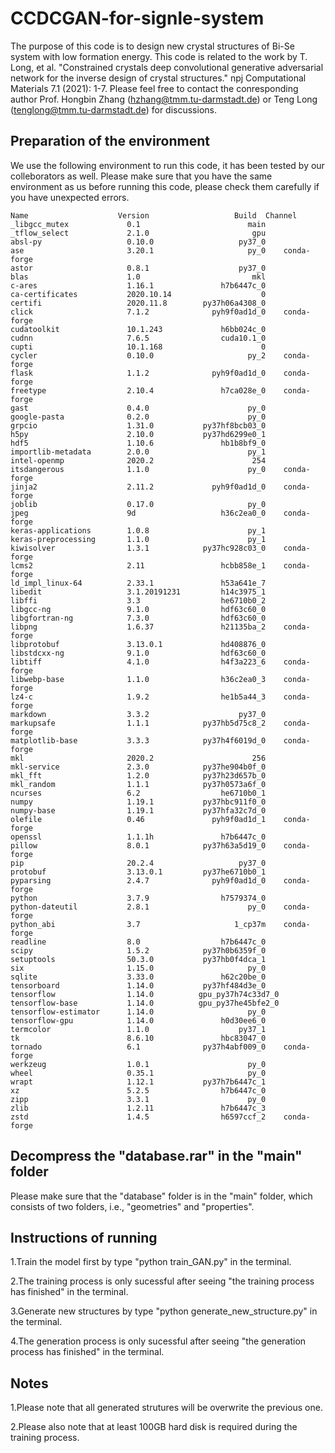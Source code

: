 # CCDCGAN-for-signle-system
The purpose of this code is to design new crystal structures of Bi-Se system with low formation energy. This code is related to the work by T. Long, et al. "Constrained crystals deep convolutional generative adversarial network for the inverse design of crystal structures." npj Computational Materials 7.1 (2021): 1-7. Please feel free to contact the conresponding author Prof. Hongbin Zhang (hzhang@tmm.tu-darmstadt.de) or Teng Long (tenglong@tmm.tu-darmstadt.de) for discussions.

## Preparation of the environment
We use the following environment to run this code, it has been tested by our colleborators as well. Please make sure that you have the same environment as us before running this code, please check them carefully if you have unexpected errors.

```vim
Name                    Version                   Build  Channel
_libgcc_mutex             0.1                        main  
_tflow_select             2.1.0                       gpu  
absl-py                   0.10.0                   py37_0  
ase                       3.20.1                     py_0    conda-forge
astor                     0.8.1                    py37_0  
blas                      1.0                         mkl  
c-ares                    1.16.1               h7b6447c_0  
ca-certificates           2020.10.14                    0  
certifi                   2020.11.8        py37h06a4308_0  
click                     7.1.2              pyh9f0ad1d_0    conda-forge
cudatoolkit               10.1.243             h6bb024c_0  
cudnn                     7.6.5                cuda10.1_0  
cupti                     10.1.168                      0  
cycler                    0.10.0                     py_2    conda-forge
flask                     1.1.2              pyh9f0ad1d_0    conda-forge
freetype                  2.10.4               h7ca028e_0    conda-forge
gast                      0.4.0                      py_0  
google-pasta              0.2.0                      py_0  
grpcio                    1.31.0           py37hf8bcb03_0  
h5py                      2.10.0           py37hd6299e0_1  
hdf5                      1.10.6               hb1b8bf9_0  
importlib-metadata        2.0.0                      py_1  
intel-openmp              2020.2                      254  
itsdangerous              1.1.0                      py_0    conda-forge
jinja2                    2.11.2             pyh9f0ad1d_0    conda-forge
joblib                    0.17.0                     py_0  
jpeg                      9d                   h36c2ea0_0    conda-forge
keras-applications        1.0.8                      py_1  
keras-preprocessing       1.1.0                      py_1  
kiwisolver                1.3.1            py37hc928c03_0    conda-forge
lcms2                     2.11                 hcbb858e_1    conda-forge
ld_impl_linux-64          2.33.1               h53a641e_7  
libedit                   3.1.20191231         h14c3975_1  
libffi                    3.3                  he6710b0_2  
libgcc-ng                 9.1.0                hdf63c60_0  
libgfortran-ng            7.3.0                hdf63c60_0  
libpng                    1.6.37               h21135ba_2    conda-forge
libprotobuf               3.13.0.1             hd408876_0  
libstdcxx-ng              9.1.0                hdf63c60_0  
libtiff                   4.1.0                h4f3a223_6    conda-forge
libwebp-base              1.1.0                h36c2ea0_3    conda-forge
lz4-c                     1.9.2                he1b5a44_3    conda-forge
markdown                  3.3.2                    py37_0  
markupsafe                1.1.1            py37hb5d75c8_2    conda-forge
matplotlib-base           3.3.3            py37h4f6019d_0    conda-forge
mkl                       2020.2                      256  
mkl-service               2.3.0            py37he904b0f_0  
mkl_fft                   1.2.0            py37h23d657b_0  
mkl_random                1.1.1            py37h0573a6f_0  
ncurses                   6.2                  he6710b0_1  
numpy                     1.19.1           py37hbc911f0_0  
numpy-base                1.19.1           py37hfa32c7d_0  
olefile                   0.46               pyh9f0ad1d_1    conda-forge
openssl                   1.1.1h               h7b6447c_0  
pillow                    8.0.1            py37h63a5d19_0    conda-forge
pip                       20.2.4                   py37_0  
protobuf                  3.13.0.1         py37he6710b0_1  
pyparsing                 2.4.7              pyh9f0ad1d_0    conda-forge
python                    3.7.9                h7579374_0  
python-dateutil           2.8.1                      py_0    conda-forge
python_abi                3.7                     1_cp37m    conda-forge
readline                  8.0                  h7b6447c_0  
scipy                     1.5.2            py37h0b6359f_0  
setuptools                50.3.0           py37hb0f4dca_1  
six                       1.15.0                     py_0  
sqlite                    3.33.0               h62c20be_0  
tensorboard               1.14.0           py37hf484d3e_0  
tensorflow                1.14.0          gpu_py37h74c33d7_0  
tensorflow-base           1.14.0          gpu_py37he45bfe2_0  
tensorflow-estimator      1.14.0                     py_0  
tensorflow-gpu            1.14.0               h0d30ee6_0  
termcolor                 1.1.0                    py37_1  
tk                        8.6.10               hbc83047_0  
tornado                   6.1              py37h4abf009_0    conda-forge
werkzeug                  1.0.1                      py_0  
wheel                     0.35.1                     py_0  
wrapt                     1.12.1           py37h7b6447c_1  
xz                        5.2.5                h7b6447c_0  
zipp                      3.3.1                      py_0  
zlib                      1.2.11               h7b6447c_3  
zstd                      1.4.5                h6597ccf_2    conda-forge
```

## Decompress the "database.rar" in the "main" folder
Please make sure that the "database" folder is in the "main" folder, which consists of two folders, i.e., "geometries" and "properties".

## Instructions of running
1.Train the model first by type "python train_GAN.py" in the terminal. 

2.The training process is only sucessful after seeing "the training process has finished" in the terminal.

3.Generate new structures by type "python generate_new_structure.py" in the terminal.

4.The generation process is only sucessful after seeing "the generation process has finished" in the terminal.

## Notes
1.Please note that all generated strutures will be overwrite the previous one.

2.Please also note that at least 100GB hard disk is required during the training process.
